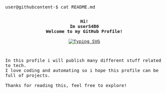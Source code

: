 <!-- userS4B0's GitHub Profile -->
<div align="justify">

  <p align="left">
    <samp>
      user@githubcontent-$ cat README.md
      <br>
      <br>
    </samp>
  </p>
  
  <p align="center">
    <samp>
      <b>
        Hi!
      <br>
        Im userS4B0
      <br>
        Welcome to my GitHub Profile!
      </b>
      <br>
      <br>
<a href="https://git.io/typing-svg"><img src="https://readme-typing-svg.herokuapp.com?font=mononoki&weight=800&size=30&duration=4000&pause=500&color=709AD2&center=true&vCenter=true&random=false&width=700&lines=Blue+Team+%26+Netkorking+enthusiastic!" alt="Typing SVG" /></a>
        <br>
      </samp>
    </p>
<br>
<p align="left">
    <samp>
      In this profile i will publish many different stuff related to tech.
      <br>
      I love coding and automating so i hope this profile can be full of projects.
      <br>
      <br>
      Thanks for reading this, feel free to explore!
      <br>
      <br>
    </samp>
  </p>
